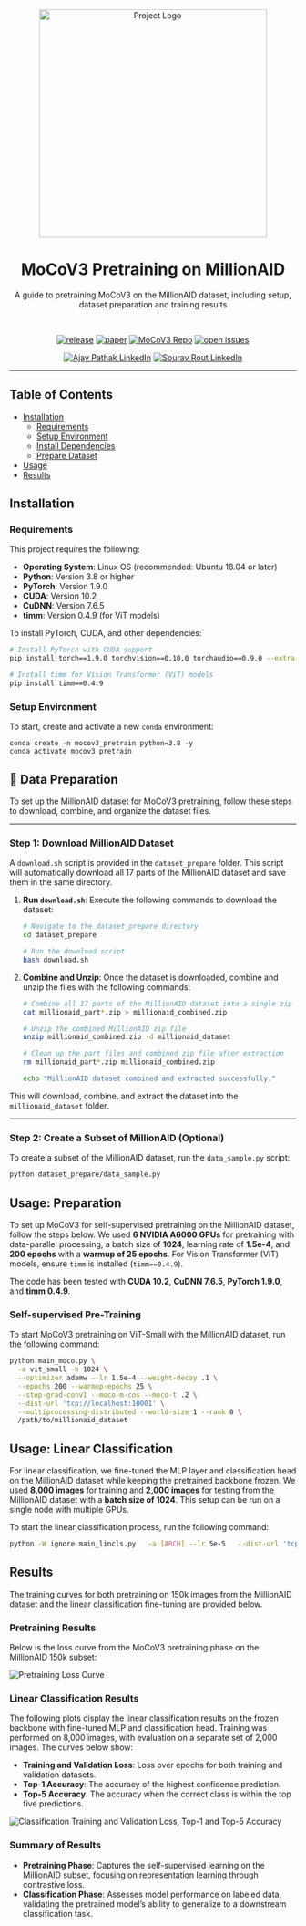 <div align="center">
  <img src="./logo.png" width="400" alt="Project Logo"/>
  <h1>MoCoV3 Pretraining on MillionAID</h1>
  <p>A guide to pretraining MoCoV3 on the MillionAID dataset, including setup, dataset preparation and training results</p>
  <br/>


[![release](https://img.shields.io/badge/release-V1.0.0-%230099FF)](https://github.com/your_repo/mocov3_pretrain/releases)
[![paper](https://img.shields.io/badge/arXiv-2104.02057-b31b1b.svg?style=flat)](https://arxiv.org/abs/2104.02057) <!-- Link to MoCoV3 paper -->
[![MoCoV3 Repo](https://img.shields.io/badge/MoCoV3-FacebookAI-%2360A5FA)](https://github.com/facebookresearch/moco-v3) <!-- Original MoCoV3 GitHub repo -->
[![open issues](https://img.shields.io/github/issues-raw/your_repo/mocov3_pretrain?color=%23FF5733)](https://github.com/AJAY-22/PreTraining_MoCo/issues) <!-- Replace with actual repo issues link -->

<!-- LinkedIn badges for team members -->
[![Ajay Pathak LinkedIn](https://img.shields.io/badge/LinkedIn-Ajay%20Pathak-blue?logo=linkedin&style=flat)](https://www.linkedin.com/in/ajay-pathak/) <!-- Replace with actual LinkedIn URL -->
[![Sourav Rout LinkedIn](https://img.shields.io/badge/LinkedIn-Sourav%20Rout-blue?logo=linkedin&style=flat)](https://www.linkedin.com/in/sourav-rout-4b3384176/) <!-- Replace with actual LinkedIn URL -->

 
</div>

---

## Table of Contents
- [Installation](#installation)
  - [Requirements](#requirements)
  - [Setup Environment](#setup-environment)
  - [Install Dependencies](#install-dependencies)
  - [Prepare Dataset](#prepare-dataset)
- [Usage](#usage)
- [Results](#results)

## Installation
### Requirements

This project requires the following:

- **Operating System**: Linux OS (recommended: Ubuntu 18.04 or later)
- **Python**: Version 3.8 or higher
- **PyTorch**: Version 1.9.0
- **CUDA**: Version 10.2
- **CuDNN**: Version 7.6.5
- **timm**: Version 0.4.9 (for ViT models)

To install PyTorch, CUDA, and other dependencies:

```bash
# Install PyTorch with CUDA support
pip install torch==1.9.0 torchvision==0.10.0 torchaudio==0.9.0 --extra-index-url https://download.pytorch.org/whl/cu102

# Install timm for Vision Transformer (ViT) models
pip install timm==0.4.9
```
### Setup Environment

To start, create and activate a new `conda` environment:

```shell
conda create -n mocov3_pretrain python=3.8 -y
conda activate mocov3_pretrain
```

## 📂 Data Preparation

To set up the MillionAID dataset for MoCoV3 pretraining, follow these steps to download, combine, and organize the dataset files.

---

### Step 1: Download MillionAID Dataset

A `download.sh` script is provided in the `dataset_prepare` folder. This script will automatically download all 17 parts of the MillionAID dataset and save them in the same directory.

1. **Run `download.sh`**: Execute the following commands to download the dataset:

    ```bash
    # Navigate to the dataset_prepare directory
    cd dataset_prepare

    # Run the download script
    bash download.sh
    ```

2. **Combine and Unzip**: Once the dataset is downloaded, combine and unzip the files with the following commands:

    ```bash
    # Combine all 17 parts of the MillionAID dataset into a single zip file
    cat millionaid_part*.zip > millionaid_combined.zip

    # Unzip the combined MillionAID zip file
    unzip millionaid_combined.zip -d millionaid_dataset

    # Clean up the part files and combined zip file after extraction
    rm millionaid_part*.zip millionaid_combined.zip

    echo "MillionAID dataset combined and extracted successfully."
    ```

This will download, combine, and extract the dataset into the `millionaid_dataset` folder.

---

### Step 2: Create a Subset of MillionAID (Optional)

To create a subset of the MillionAID dataset, run the `data_sample.py` script:

```bash
python dataset_prepare/data_sample.py
```
## Usage: Preparation

To set up MoCoV3 for self-supervised pretraining on the MillionAID dataset, follow the steps below. We used **6 NVIDIA A6000 GPUs** for pretraining with data-parallel processing, a batch size of **1024**, learning rate of **1.5e-4**, and **200 epochs** with a **warmup of 25 epochs**. For Vision Transformer (ViT) models, ensure `timm` is installed (`timm==0.4.9`).

The code has been tested with **CUDA 10.2**, **CuDNN 7.6.5**, **PyTorch 1.9.0**, and **timm 0.4.9**.

### Self-supervised Pre-Training

To start MoCoV3 pretraining on ViT-Small with the MillionAID dataset, run the following command:

```bash
python main_moco.py \
  -a vit_small -b 1024 \
  --optimizer adamw --lr 1.5e-4 --weight-decay .1 \
  --epochs 200 --warmup-epochs 25 \
  --stop-grad-conv1 --moco-m-cos --moco-t .2 \
  --dist-url 'tcp://localhost:10001' \
  --multiprocessing-distributed --world-size 1 --rank 0 \
  /path/to/millionaid_dataset
```
## Usage: Linear Classification

For linear classification, we fine-tuned the MLP layer and classification head on the MillionAID dataset while keeping the pretrained backbone frozen. We used **8,000 images** for training and **2,000 images** for testing from the MillionAID dataset with a **batch size of 1024**. This setup can be run on a single node with multiple GPUs.

To start the linear classification process, run the following command:

```bash
python -W ignore main_lincls.py   -a [ARCH] --lr 5e-5   --dist-url 'tcp://localhost:10012'   --multiprocessing-distributed --world-size 1 --rank 0   --pretrained [PATH/TO/PRETRAINED/MOCO/CHECKPOINT] [PATH/TO/LABELLED_DATASET]
```
## Results

The training curves for both pretraining on 150k images from the MillionAID dataset and the linear classification fine-tuning are provided below.

### Pretraining Results

Below is the loss curve from the MoCoV3 pretraining phase on the MillionAID 150k subset:

![Pretraining Loss Curve](./images/pretraining.jpg)

### Linear Classification Results

The following plots display the linear classification results on the frozen backbone with fine-tuned MLP and classification head. Training was performed on 8,000 images, with evaluation on a separate set of 2,000 images. The curves below show:

- **Training and Validation Loss**: Loss over epochs for both training and validation datasets.
- **Top-1 Accuracy**: The accuracy of the highest confidence prediction.
- **Top-5 Accuracy**: The accuracy when the correct class is within the top five predictions.

![Classification Training and Validation Loss, Top-1 and Top-5 Accuracy](./images/classify.jpg)

### Summary of Results

- **Pretraining Phase**: Captures the self-supervised learning on the MillionAID subset, focusing on representation learning through contrastive loss.
- **Classification Phase**: Assesses model performance on labeled data, validating the pretrained model’s ability to generalize to a downstream classification task.





